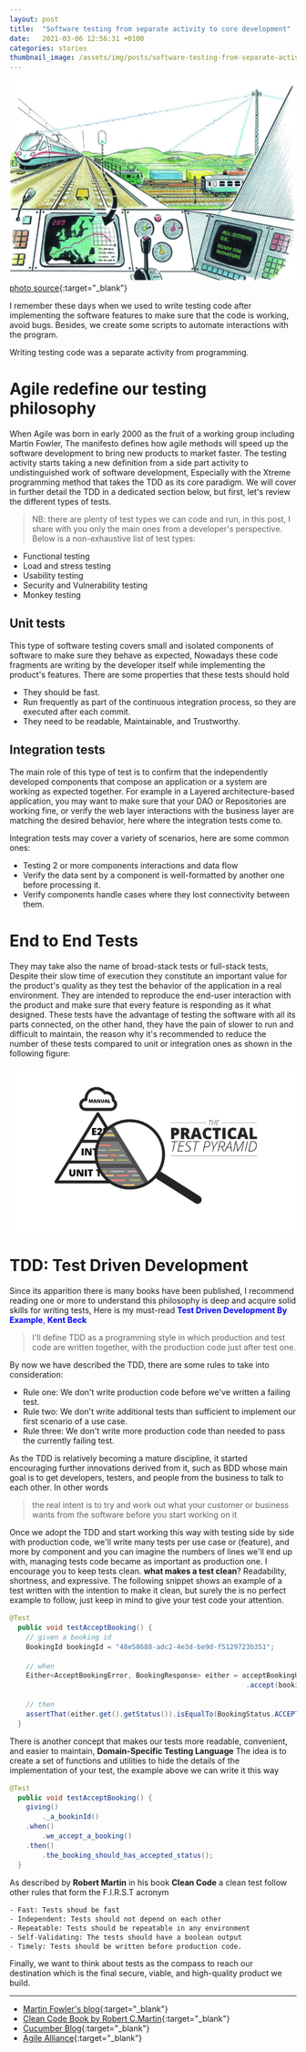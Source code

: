 ```yaml
---
layout: post
title:  "Software testing from separate activity to core development"
date:   2021-03-06 12:56:31 +0100
categories: stories
thumbnail_image: /assets/img/posts/software-testing-from-separate-activity-to-core-development.jpeg
---
```

![author](/assets/img/posts/software-testing-from-separate-activity-to-core-development.jpeg)
[photo source](https://www.railwaysignalling.eu/istanbul-ankara-high-speed-railway-aims-to-open-in-february2014/cropped-b-broshure-forside4-jpg){:target="_blank"}

I remember these days when we used to write testing code after implementing the software features to make sure
that the code is working, avoid bugs. Besides, we create some scripts to automate interactions with the program.

Writing testing code was a separate activity from programming.

# Agile redefine our testing philosophy

When Agile was born in early 2000 as the fruit of a working group including Martin Fowler, The manifesto defines how agile methods
will speed up the software development to bring new products to market faster. The testing activity starts taking a new
definition from a side part activity to undistinguished work of software development, Especially with 
the Xtreme programming method that takes the TDD as its core paradigm. We will cover in further detail the TDD in a
dedicated section below, but first, let's review the different types of tests.
> NB: there are plenty of test types we can code and run, in this post, I share with you only the main ones
from a developer's perspective. Below is a non-exhaustive list of test types:

- Functional testing
- Load and stress testing
- Usability testing
- Security and Vulnerability testing
- Monkey testing

## Unit tests
This type of software testing covers small and isolated components of software to make sure they behave as expected,
Nowadays these code fragments are writing by the developer itself while implementing the product's features. There are some
properties that these tests should hold
- They should be fast.
- Run frequently as part of the continuous integration process, so they are executed after each commit.
- They need to be readable, Maintainable, and Trustworthy.
    
## Integration tests
The main role of this type of test is to confirm that the independently developed components that compose an application
or a system are working as expected together. For example in a Layered architecture-based application, you may want to make
sure that your DAO or Repositories are working fine, or verify the web layer interactions with the business layer are matching
the desired behavior, here where the integration tests come to.

Integration tests may cover a variety  of scenarios, here are some common ones:
- Testing 2 or more components interactions and data flow
- Verify the data sent by a component is well-formatted by another one before processing it.
- Verify components handle cases where they lost connectivity between them.
    
# End to End Tests
They may take also the name of broad-stack tests or full-stack tests, Despite their slow time of execution they constitute
an important value for the product's quality as they test the behavior of the application in a real environment.
They are intended to reproduce the end-user interaction with the product and make sure that every feature is responding as it what designed.
These tests have the advantage of testing the software with all its parts connected, on the other hand, they have the
pain of slower to run and difficult to maintain, the reason why it's recommended to reduce the number of these tests compared to 
unit or integration ones as shown in the following figure:

![the test pyramid](/assets/img/figures/test-pyramid.png)

# TDD: Test Driven Development
Since its apparition there is many books have been published, I recommend reading one or more to understand this philosophy is deep and acquire
solid skills for writing tests, Here is my must-read <span style="color:blue">**Test Driven Development By Example**, __Kent Beck__ </span>

>I'll define TDD as a programming style in which production and test code are written together, with the production code
> just after test one.

By now we have described the TDD, there are some rules to take into consideration:
- Rule one:     We don't write production code before we've written a failing test.
- Rule two:     We don't write additional tests than sufficient to implement our first scenario of a use case.
-  Rule three:   We don't write more production code than needed to pass the currently failing test.
    
As the TDD is relatively becoming a mature discipline, it started encouraging further innovations derived from it, such as BDD
whose main goal is to get developers, testers, and people from the business to talk to each other. In other words 
> the real intent is to try and work out what your customer or business wants from the software before you start working on it

Once we adopt the TDD and start working this way with testing side by side with production code, we'll write many tests
per use case or (feature), and more by component and you can imagine the numbers of lines we'll end up with,
managing tests code became as important as production one. I encourage you to keep tests clean.
__what makes a test clean__? Readability, shortness, and expressive. The following snippet shows an example of a test written
with the intention to make it clean, but surely the is no perfect example to follow, just keep in mind to give your test code your attention.
```java
@Test
  public void testAcceptBooking() {
    // given a booking id
    BookingId bookingId = "48e58688-adc2-4e3d-be9d-f5129723b351";

    // when
    Either<AcceptBookingError, BookingResponse> either = acceptBookingUseCase
                                                          .accept(bookingId);

    // then
    assertThat(either.get().getStatus()).isEqualTo(BookingStatus.ACCEPTED);
  }
```
There is another concept that makes our tests more readable, convenient, and easier to maintain, **Domain-Specific Testing Language**
The idea is to create a set of functions and utilities to hide the details of the implementation of your test, the example above we can write
it this way
```java
@Test
  public void testAcceptBooking() {
    giving()
        ._a_bookinId()
    .when()
        .we_accept_a_booking()
    .then()
        .the_booking_should_has_accepted_status();
  }
```

As described by __Robert Martin__ in his book __Clean Code__ a clean test follow other rules that form the F.I.R.S.T acronym

    - Fast: Tests shoud be fast
    - Independent: Tests should not depend on each other
    - Repeatable: Tests should be repeatable in any environment
    - Self-Validating: The tests should have a boolean output
    - Timely: Tests should be written before production code.
    
Finally, we want to think about tests as the compass to reach our destination which is the final secure, viable, and high-quality product we build.

----
* [Martin Fowler's blog](https://martinfowler.com/testing/){:target="_blank"}
* [Clean Code Book by Robert C.Martin](https://www.pearson.com/us/higher-education/program/Martin-Clean-Code-A-Handbook-of-Agile-Software-Craftsmanship/PGM63937.html){:target="_blank"}
* [Cucumber Blog](https://cucumber.io/blog/bdd/intro-to-bdd-and-tdd/){:target="_blank"}
* [Agile Alliance](https://www.agilealliance.org/glossary/tdd/){:target="_blank"}
